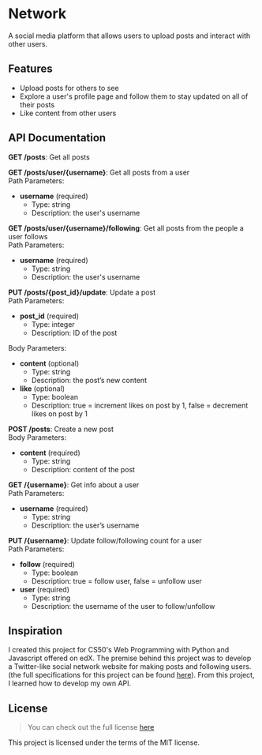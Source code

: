 # Network
A social media platform that allows users to upload posts and interact with other users.

## Features
- Upload posts for others to see
- Explore a user's profile page and follow them to stay updated on all of their posts
- Like content from other users

## API Documentation
**GET /posts**: Get all posts

**GET /posts/user/{username}**: Get all posts from a user  
Path Parameters:
- **username** (required)
    - Type: string
    - Description: the user's username

**GET /posts/user/{username}/following**: Get all posts from the people a user follows  
Path Parameters:
- **username** (required)
    - Type: string
    - Description: the user's username

**PUT /posts/{post_id}/update**: Update a post  
Path Parameters:
- **post_id** (required)
    - Type: integer
    - Description: ID of the post  

Body Parameters:
- **content** (optional)
    - Type: string
    - Description: the post’s new content
- **like** (optional)
    - Type: boolean
    - Description: true = increment likes on post by 1, false = decrement likes on post by 1

**POST /posts**: Create a new post  
Body Parameters:
- **content** (required)
    - Type: string
    - Description: content of the post

**GET /{username}**: Get info about a user  
Path Parameters:
- **username** (required)
    - Type: string
    - Description: the user’s username

**PUT /{username}**: Update follow/following count for a user  
Path Parameters:
- **follow** (required)
    - Type: boolean
    - Description: true = follow user, false = unfollow user
- **user** (required)
    - Type: string
    - Description: the username of the user to follow/unfollow

## Inspiration
I created this project for CS50's Web Programming with Python and Javascript offered on edX. The premise behind this project was to develop a Twitter-like social network website for making posts and following users. (the full specifications for this project can be found [here](https://cs50.harvard.edu/web/2020/projects/4/network/)). From this project, I learned how to develop my own API.

## License
> You can check out the full license [here](https://github.com/TylerWon/network/blob/master/LICENSE)

This project is licensed under the terms of the MIT license. 
